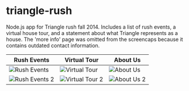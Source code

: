 triangle-rush
=============

Node.js app for Triangle rush fall 2014. Includes a list of rush events, a virtual house tour, and a statement about what Triangle represents as a house. The 'more info' page was omitted from the screencaps because it contains outdated contact information.

Rush Events | Virtual Tour | About Us
------------|--------------|----------
![Rush Events](http://imgur.com/wS9MY1z.png) | ![Virtual Tour](http://imgur.com/iqTqob0.png.png) | ![About Us](http://imgur.com/VyBAR4x.png)
![Rush Events 2](http://imgur.com/EPh2Xpm.png.png) | ![Virtual Tour 2](http://imgur.com/LhybwnA.png) |![About Us 2](http://i.imgur.com/uzGTpA9.png)
